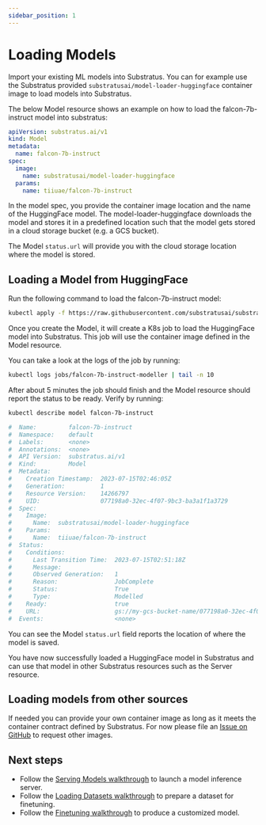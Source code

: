 ```yaml
---
sidebar_position: 1
---
```


# Loading Models

<!-- THE MARKDOWN (.md) FILE IS GENERATED FROM THE NOTEBOOK (.ipynb) FILE -->

Import your existing ML models into Substratus.
You can for example use the Substratus provided `substratusai/model-loader-huggingface`
container image to load models into Substratus.

The below Model resource shows an example on how to load the falcon-7b-instruct
model into substratus:

```yaml
apiVersion: substratus.ai/v1
kind: Model
metadata:
  name: falcon-7b-instruct
spec:
  image:
    name: substratusai/model-loader-huggingface
  params:
    name: tiiuae/falcon-7b-instruct
```

In the model spec, you provide the container image location and the name
of the HuggingFace model. The model-loader-huggingface downloads the model
and stores it in a predefined location such that the model gets stored
in a cloud storage bucket (e.g. a GCS bucket).

The Model `status.url` will provide you with the cloud storage location
where the model is stored.

## Loading a Model from HuggingFace

Run the following command to load the falcon-7b-instruct model:



```bash
kubectl apply -f https://raw.githubusercontent.com/substratusai/substratus/main/examples/falcon-7b-instruct/base-model.yaml
```

Once you create the Model, it will create a K8s job to load the HuggingFace model
into Substratus. This job will use the container image defined in the Model resource.

You can take a look at the logs of the job by running:



```bash
kubectl logs jobs/falcon-7b-instruct-modeller | tail -n 10
```

After about 5 minutes the job should finish and the Model resource should report the status
to be ready. Verify by running:



```bash
kubectl describe model falcon-7b-instruct
```


```bash
#  Name:         falcon-7b-instruct
#  Namespace:    default
#  Labels:       <none>
#  Annotations:  <none>
#  API Version:  substratus.ai/v1
#  Kind:         Model
#  Metadata:
#    Creation Timestamp:  2023-07-15T02:46:05Z
#    Generation:          1
#    Resource Version:    14266797
#    UID:                 077198a0-32ec-4f07-9bc3-ba3a1f1a3729
#  Spec:
#    Image:
#      Name:  substratusai/model-loader-huggingface
#    Params:
#      Name:  tiiuae/falcon-7b-instruct
#  Status:
#    Conditions:
#      Last Transition Time:  2023-07-15T02:51:18Z
#      Message:               
#      Observed Generation:   1
#      Reason:                JobComplete
#      Status:                True
#      Type:                  Modelled
#    Ready:                   true
#    URL:                     gs://my-gcs-bucket-name/077198a0-32ec-4f07-9bc3-ba3a1f1a3729/
#  Events:                    <none>
```


You can see the Model `status.url` field reports the location of where the model is saved.

You have now successfully loaded a HuggingFace model in Substratus and can use that
model in other Substratus resources such as the Server resource.

## Loading models from other sources

If needed you can provide your own container image as long as it meets
the container contract defined by Substratus. For
now please file an [Issue on GitHub](https://github.com/substratusai/substratus/issues) to request other images.

## Next steps

- Follow the [Serving Models walkthrough](./serving-models.md) to launch a model inference server.
- Follow the [Loading Datasets walkthrough](./loading-datasets.md) to prepare a dataset for finetuning.
- Follow the [Finetuning walkthrough](./finetuning-models.md) to produce a customized model.

